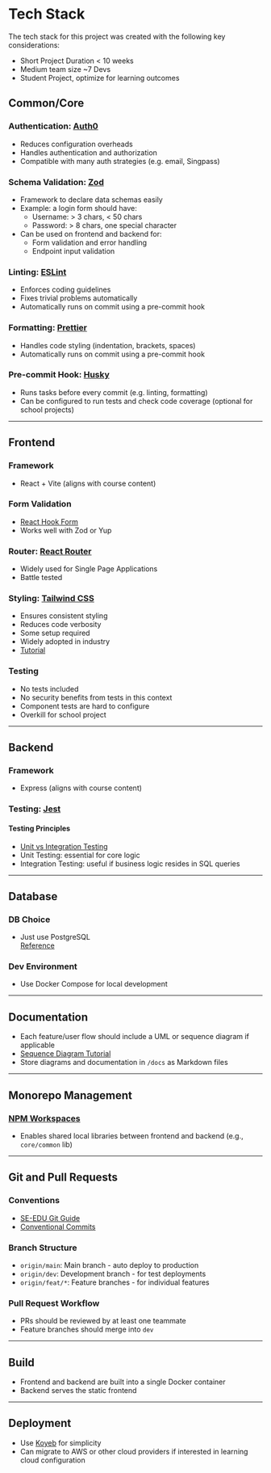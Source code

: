 # Tech Stack

The tech stack for this project was created with the following key considerations:

- Short Project Duration < 10 weeks
- Medium team size ~7 Devs
- Student Project, optimize for learning outcomes

## Common/Core

### Authentication: [Auth0](https://auth0.com/)

- Reduces configuration overheads
- Handles authentication and authorization
- Compatible with many auth strategies (e.g. email, Singpass)

### Schema Validation: [Zod](https://zod.dev/)

- Framework to declare data schemas easily
- Example: a login form should have:
  - Username: > 3 chars, < 50 chars
  - Password: > 8 chars, one special character
- Can be used on frontend and backend for:
  - Form validation and error handling
  - Endpoint input validation

### Linting: [ESLint](https://eslint.org/)

- Enforces coding guidelines
- Fixes trivial problems automatically
- Automatically runs on commit using a pre-commit hook

### Formatting: [Prettier](https://prettier.io/)

- Handles code styling (indentation, brackets, spaces)
- Automatically runs on commit using a pre-commit hook

### Pre-commit Hook: [Husky](https://typicode.github.io/husky/)

- Runs tasks before every commit (e.g. linting, formatting)
- Can be configured to run tests and check code coverage (optional for school projects)

---

## Frontend

### Framework

- React + Vite (aligns with course content)

### Form Validation

- [React Hook Form](https://react-hook-form.com/)
- Works well with Zod or Yup

### Router: [React Router](https://reactrouter.com/)

- Widely used for Single Page Applications
- Battle tested

### Styling: [Tailwind CSS](https://tailwindcss.com/)

- Ensures consistent styling
- Reduces code verbosity
- Some setup required
- Widely adopted in industry
- [Tutorial](https://youtu.be/6biMWgD6_JY?si=Y2jmsEAtgYk2rCon)

### Testing

- No tests included
- No security benefits from tests in this context
- Component tests are hard to configure
- Overkill for school project

---

## Backend

### Framework

- Express (aligns with course content)

### Testing: [Jest](https://jestjs.io/)

#### Testing Principles

- [Unit vs Integration Testing](https://circleci.com/blog/unit-testing-vs-integration-testing/)
- Unit Testing: essential for core logic
- Integration Testing: useful if business logic resides in SQL queries

---

## Database

### DB Choice

- Just use PostgreSQL  
  [Reference](https://mccue.dev/pages/8-16-24-just-use-postgres)

### Dev Environment

- Use Docker Compose for local development

---

## Documentation

- Each feature/user flow should include a UML or sequence diagram if applicable
- [Sequence Diagram Tutorial](https://creately.com/guides/sequence-diagram-tutorial/)
- Store diagrams and documentation in `/docs` as Markdown files

---

## Monorepo Management

### [NPM Workspaces](https://docs.npmjs.com/cli/v8/using-npm/workspaces)

- Enables shared local libraries between frontend and backend (e.g., `core/common` lib)

---

## Git and Pull Requests

### Conventions

- [SE-EDU Git Guide](https://se-education.org/guides/conventions/git.html)
- [Conventional Commits](https://www.conventionalcommits.org/en/v1.0.0/)

### Branch Structure

- `origin/main`: Main branch - auto deploy to production
- `origin/dev`: Development branch - for test deployments
- `origin/feat/*`: Feature branches - for individual features

### Pull Request Workflow

- PRs should be reviewed by at least one teammate
- Feature branches should merge into `dev`

---

## Build

- Frontend and backend are built into a single Docker container
- Backend serves the static frontend

---

## Deployment

- Use [Koyeb](https://app.koyeb.com/) for simplicity
- Can migrate to AWS or other cloud providers if interested in learning cloud configuration
